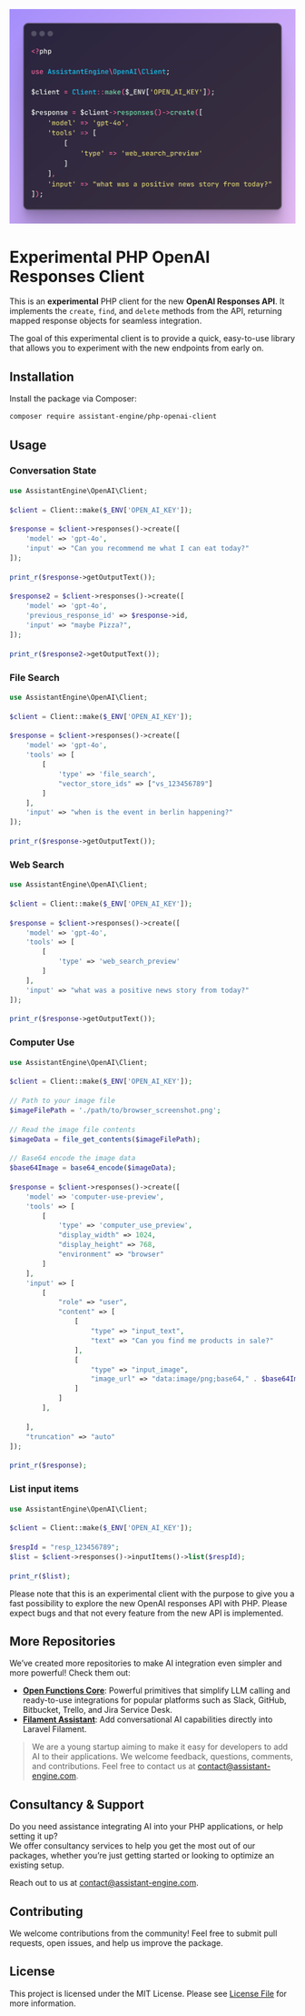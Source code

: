 <div align="center">

![Hero](media/hero.png)

</div>


# Experimental PHP OpenAI Responses Client

This is an **experimental** PHP client for the new **OpenAI Responses API**. It implements the `create`, `find`, and `delete` methods from the API, returning mapped response objects for seamless integration.

The goal of this experimental client is to provide a quick, easy-to-use library that allows you to experiment with the new endpoints from early on.

## Installation
Install the package via Composer:

```bash
composer require assistant-engine/php-openai-client
```

## Usage

### Conversation State

```php
use AssistantEngine\OpenAI\Client;

$client = Client::make($_ENV['OPEN_AI_KEY']);

$response = $client->responses()->create([
    'model' => 'gpt-4o',
    'input' => "Can you recommend me what I can eat today?"
]);

print_r($response->getOutputText());

$response2 = $client->responses()->create([
    'model' => 'gpt-4o',
    'previous_response_id' => $response->id,
    'input' => "maybe Pizza?",
]);

print_r($response2->getOutputText());

```

### File Search

```php
use AssistantEngine\OpenAI\Client;

$client = Client::make($_ENV['OPEN_AI_KEY']);

$response = $client->responses()->create([
    'model' => 'gpt-4o',
    'tools' => [
        [
            'type' => 'file_search',
            "vector_store_ids" => ["vs_123456789"]
        ]
    ],
    'input' => "when is the event in berlin happening?"
]);

print_r($response->getOutputText());
```

### Web Search

```php
use AssistantEngine\OpenAI\Client;

$client = Client::make($_ENV['OPEN_AI_KEY']);

$response = $client->responses()->create([
    'model' => 'gpt-4o',
    'tools' => [
        [
            'type' => 'web_search_preview'
        ]
    ],
    'input' => "what was a positive news story from today?"
]);

print_r($response->getOutputText());
```

### Computer Use

```php
use AssistantEngine\OpenAI\Client;

$client = Client::make($_ENV['OPEN_AI_KEY']);

// Path to your image file
$imageFilePath = './path/to/browser_screenshot.png';

// Read the image file contents
$imageData = file_get_contents($imageFilePath);

// Base64 encode the image data
$base64Image = base64_encode($imageData);

$response = $client->responses()->create([
    'model' => 'computer-use-preview',
    'tools' => [
        [
            'type' => 'computer_use_preview',
            "display_width" => 1024,
            "display_height" => 768,
            "environment" => "browser"
        ]
    ],
    'input' => [
        [
            "role" => "user",
            "content" => [
                [
                    "type" => "input_text",
                    "text" => "Can you find me products in sale?"
                ],
                [
                    "type" => "input_image",
                    "image_url" => "data:image/png;base64," . $base64Image
                ]
            ]
        ],

    ],
    "truncation" => "auto"
]);

print_r($response);
```
### List input items

```php
use AssistantEngine\OpenAI\Client;

$client = Client::make($_ENV['OPEN_AI_KEY']);

$respId = "resp_123456789";
$list = $client->responses()->inputItems()->list($respId);

print_r($list);
```

Please note that this is an experimental client with the purpose to give you a fast possibility to explore the new OpenAI responses API with PHP. Please expect bugs and that not every feature from the new API is implemented.

## More Repositories

We’ve created more repositories to make AI integration even simpler and more powerful! Check them out:

- **[Open Functions Core](https://github.com/AssistantEngine/open-functions-core)**: Powerful primitives that simplify LLM calling and ready-to-use integrations for popular platforms such as Slack, GitHub, Bitbucket, Trello, and Jira Service Desk.
- **[Filament Assistant](https://github.com/AssistantEngine/filament-assistant)**: Add conversational AI capabilities directly into Laravel Filament.

> We are a young startup aiming to make it easy for developers to add AI to their applications. We welcome feedback, questions, comments, and contributions. Feel free to contact us at [contact@assistant-engine.com](mailto:contact@assistant-engine.com).


## Consultancy & Support

Do you need assistance integrating AI into your PHP applications, or help setting it up?  
We offer consultancy services to help you get the most out of our packages, whether you’re just getting started or looking to optimize an existing setup.

Reach out to us at [contact@assistant-engine.com](mailto:contact@assistant-engine.com).

## Contributing

We welcome contributions from the community! Feel free to submit pull requests, open issues, and help us improve the package.

## License

This project is licensed under the MIT License. Please see [License File](LICENSE.md) for more information.

